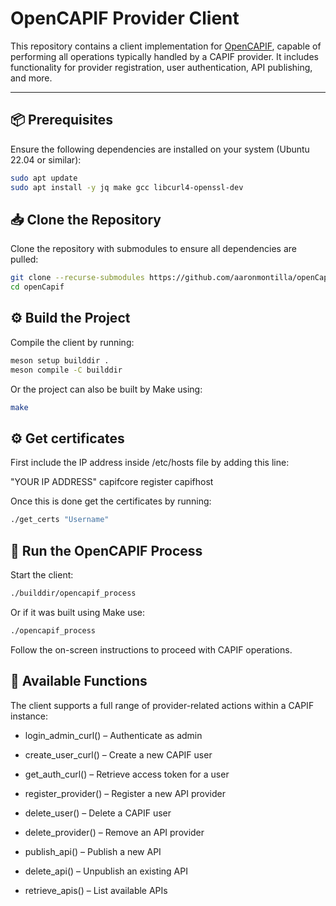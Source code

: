 # OpenCAPIF Provider Client

This repository contains a client implementation for [OpenCAPIF](https://www.etsi.org/deliver/etsi_gs/CAPIF/), capable of performing all operations typically handled by a CAPIF provider. It includes functionality for provider registration, user authentication, API publishing, and more.

---

## 📦 Prerequisites

Ensure the following dependencies are installed on your system (Ubuntu 22.04 or similar):

```bash
sudo apt update
sudo apt install -y jq make gcc libcurl4-openssl-dev
```

## 📥 Clone the Repository
Clone the repository with submodules to ensure all dependencies are pulled:

```bash
git clone --recurse-submodules https://github.com/aaronmontilla/openCapif.git
cd openCapif
```

## ⚙️ Build the Project
Compile the client by running:

```bash
meson setup builddir .
meson compile -C builddir
```


Or the project can also be built by Make using:

```bash
make
```

## ⚙️ Get certificates
First include the IP address inside /etc/hosts file by adding this line:

"YOUR IP ADDRESS" capifcore register capifhost

Once this is done get the certificates by running:

```bash
./get_certs "Username"
```

## 🚀 Run the OpenCAPIF Process
Start the client:

```bash
./builddir/opencapif_process
```

Or if it was built using Make use:
 
```bash
./opencapif_process
```
Follow the on-screen instructions to proceed with CAPIF operations.

## 🧩 Available Functions
The client supports a full range of provider-related actions within a CAPIF instance:

- login_admin_curl() – Authenticate as admin

- create_user_curl() – Create a new CAPIF user

- get_auth_curl() – Retrieve access token for a user

- register_provider() – Register a new API provider

- delete_user() – Delete a CAPIF user

- delete_provider() – Remove an API provider

- publish_api() – Publish a new API

- delete_api() – Unpublish an existing API

- retrieve_apis() – List available APIs
